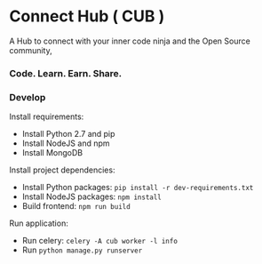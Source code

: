 # Connect Hub ( CUB )

A Hub to connect with your inner code ninja and the Open Source community,

### Code. Learn. Earn. Share.


### Develop

Install requirements:
 - Install Python 2.7 and pip
 - Install NodeJS and npm
 - Install MongoDB

Install project dependencies:
 - Install Python packages: ```pip install -r dev-requirements.txt```
 - Install NodeJS packages: ```npm install```
 - Build frontend: ```npm run build```

Run application:
 - Run celery: ```celery -A cub worker -l info```
 - Run ```python manage.py runserver```
